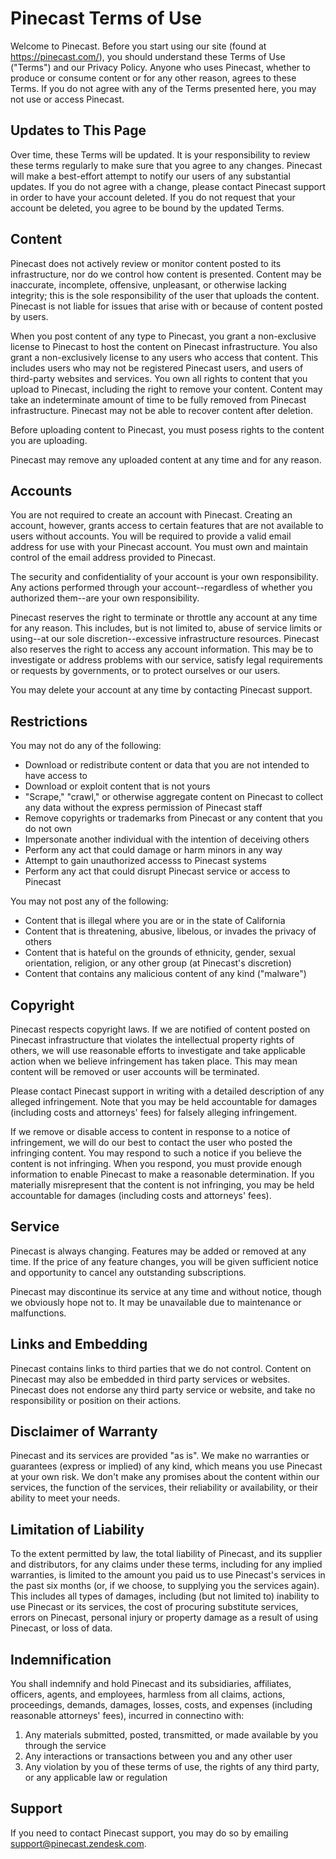 # Pinecast Terms of Use

Welcome to Pinecast. Before you start using our site (found at https://pinecast.com/), you should understand these Terms of Use ("Terms") and our Privacy Policy. Anyone who uses Pinecast, whether to produce or consume content or for any other reason, agrees to these Terms. If you do not agree with any of the Terms presented here, you may not use or access Pinecast.

## Updates to This Page

Over time, these Terms will be updated. It is your responsibility to review these terms regularly to make sure that you agree to any changes. Pinecast will make a best-effort attempt to notify our users of any substantial updates. If you do not agree with a change, please contact Pinecast support in order to have your account deleted. If you do not request that your account be deleted, you agree to be bound by the updated Terms.

## Content

Pinecast does not actively review or monitor content posted to its infrastructure, nor do we control how content is presented. Content may be inaccurate, incomplete, offensive, unpleasant, or otherwise lacking integrity; this is the sole responsibility of the user that uploads the content. Pinecast is not liable for issues that arise with or because of content posted by users.

When you post content of any type to Pinecast, you grant a non-exclusive license to Pinecast to host the content on Pinecast infrastructure. You also grant a non-exclusively license to any users who access that content. This includes users who may not be registered Pinecast users, and users of third-party websites and services. You own all rights to content that you upload to Pinecast, including the right to remove your content. Content may take an indeterminate amount of time to be fully removed from Pinecast infrastructure. Pinecast may not be able to recover content after deletion.

Before uploading content to Pinecast, you must posess rights to the content you are uploading.

Pinecast may remove any uploaded content at any time and for any reason.

## Accounts

You are not required to create an account with Pinecast. Creating an account, however, grants access to certain features that are not available to users without accounts. You will be required to provide a valid email address for use with your Pinecast account. You must own and maintain control of the email address provided to Pinecast.

The security and confidentiality of your account is your own responsibility. Any actions performed through your account--regardless of whether you authorized them--are your own responsibility.

Pinecast reserves the right to terminate or throttle any account at any time for any reason. This includes, but is not limited to, abuse of service limits or using--at our sole discretion--excessive infrastructure resources. Pinecast also reserves the right to access any account information. This may be to investigate or address problems with our service, satisfy legal requirements or requests by governments, or to protect ourselves or our users.

You may delete your account at any time by contacting Pinecast support.

## Restrictions

You may not do any of the following:

- Download or redistribute content or data that you are not intended to have access to
- Download or exploit content that is not yours
- "Scrape," "crawl," or otherwise aggregate content on Pinecast to collect any data without the express permission of Pinecast staff
- Remove copyrights or trademarks from Pinecast or any content that you do not own
- Impersonate another individual with the intention of deceiving others
- Perform any act that could damage or harm minors in any way
- Attempt to gain unauthorized accesss to Pinecast systems
- Perform any act that could disrupt Pinecast service or access to Pinecast


You may not post any of the following:

- Content that is illegal where you are or in the state of California
- Content that is threatening, abusive, libelous, or invades the privacy of others
- Content that is hateful on the grounds of ethnicity, gender, sexual orientation, religion, or any other group (at Pinecast's discretion)
- Content that contains any malicious content of any kind ("malware")

## Copyright

Pinecast respects copyright laws. If we are notified of content posted on Pinecast infrastructure that violates the intellectual property rights of others, we will use reasonable efforts to investigate and take applicable action when we believe infringement has taken place. This may mean content will be removed or user accounts will be terminated.

Please contact Pinecast support in writing with a detailed description of any alleged infringement. Note that you may be held accountable for damages (including costs and attorneys' fees) for falsely alleging infringement.

If we remove or disable access to content in response to a notice of infringement, we will do our best to contact the user who posted the infringing content. You may respond to such a notice if you believe the content is not infringing. When you respond, you must provide enough information to enable Pinecast to make a reasonable determination. If you materially misrepresent that the content is not infringing, you may be held accountable for damages (including costs and attorneys' fees).

## Service

Pinecast is always changing. Features may be added or removed at any time. If the price of any feature changes, you will be given sufficient notice and opportunity to cancel any outstanding subscriptions.

Pinecast may discontinue its service at any time and without notice, though we obviously hope not to. It may be unavailable due to maintenance or malfunctions.

## Links and Embedding

Pinecast contains links to third parties that we do not control. Content on Pinecast may also be embedded in third party services or websites. Pinecast does not endorse any third party service or website, and take no responsibility or position on their actions.

## Disclaimer of Warranty

Pinecast and its services are provided "as is". We make no warranties or guarantees (express or implied) of any kind, which means you use Pinecast at your own risk. We don't make any promises about the content within our services, the function of the services, their reliability or availability, or their ability to meet your needs.

## Limitation of Liability

To the extent permitted by law, the total liability of Pinecast, and its supplier and distributors, for any claims under these terms, including for any implied warranties, is limited to the amount you paid us to use Pinecast's services in the past six months (or, if we choose, to supplying you the services again). This includes all types of damages, including (but not limited to) inability to use Pinecast or its services, the cost of procuring substitute services, errors on Pinecast, personal injury or property damage as a result of using Pinecast, or loss of data.

## Indemnification

You shall indemnify and hold Pinecast and its subsidiaries, affiliates, officers, agents, and employees, harmless from all claims, actions, proceedings, demands, damages, losses, costs, and expenses (including reasonable attorneys' fees), incurred in connectino with:

1. Any materials submitted, posted, transmitted, or made available by you through the service
2. Any interactions or transactions between you and any other user
3. Any violation by you of these terms of use, the rights of any third party, or any applicable law or regulation

## Support

If you need to contact Pinecast support, you may do so by emailing support@pinecast.zendesk.com.
